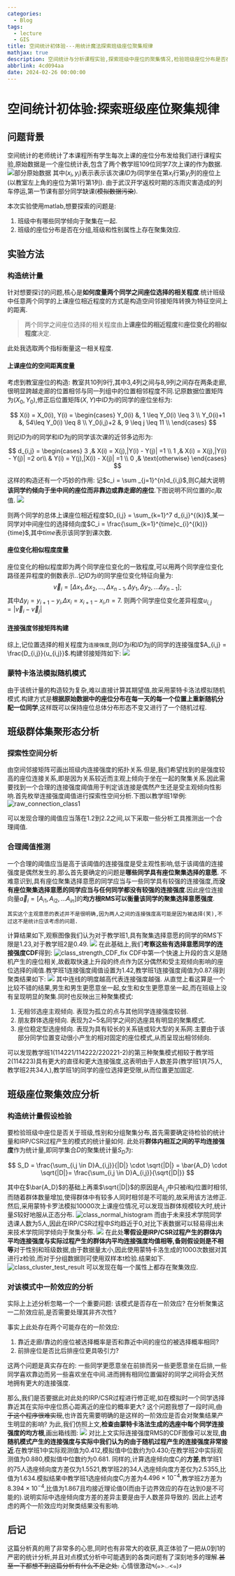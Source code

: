 ```yaml
---
categories:
  - Blog
tags:
  - lecture
  - GIS
title: 空间统计初体验---用统计魔法探索班级座位聚集规律
mathjax: true
description: 空间统计与分析课程实验,探索班级中座位的聚集情况,检验班级座位分布是否在分组,班级和性别上呈现聚集效应.
abbrlink: 4cd094aa
date: 2024-02-26 00:00:00
---
```

# 空间统计初体验:探索班级座位聚集规律
## 问题背景
空间统计的老师统计了本课程所有学生每次上课的座位分布发给我们进行课程实验,原始数据是一个座位统计表,包含了两个教学班109位同学7次上课的作为数据.
![部分原始数据](https://cdn.jsdelivr.net/gh/HereIsZephyrus/zephyrus.img/images/blog/class_location_info_7_part.png)
其中$(x_i,y_i)$表示表示该次课$ID$为$i$同学坐在第$x_i$行第$y_i$列的座位上(以教室左上角的座位为第$1$行第$1$列).
由于武汉开学返校时期的冻雨灾害造成的列车停运,第一节课有部分同学缺课(~~模拟数据污染~~).

本次实验使用matlab,想要探索的问题是: 
1. 班级中有哪些同学倾向于聚集在一起.
2. 班级的座位分布是否在分组,班级和性别属性上存在聚集效应.

## 实验方法
### 构造统计量
针对想要探讨的问题,核心是**如何度量两个同学之间座位选择的相关程度**.统计班级中任意两个同学的上课座位相近程度的方式是构造空间邻接矩阵转换为特征空间上的距离.

> 两个同学之间座位选择的相关程度由**上课座位的相近程度**和**座位变化的相似程度**决定.

此处我选取两个指标衡量这一相关程度.

#### 上课座位的空间距离度量
考虑到教室座位的构造: 教室共10列9行,其中3,4列之间与8,9列之间存在两条走廊,很明显跨越走廊的位置相邻与同一列组中的位置相邻程度不同.记原数据位置矩阵为$(X_0,Y_0)$,修正后位置矩阵$(X,Y)$中$ID$为$i$的同学的座位坐标为: 

$$
X(i) = X_0(i),
Y(i) = 
\begin{cases}
    Y_0(i) &, 1 \leq Y_0(i) \leq 3 \\
    Y_0(i)+1 &, 54\leq Y_0(i) \leq 8 \\
    Y_0(i,j)+2 &, 9 \leq j \leq 11 \\
\end{cases}
$$

则记$ID$为$i$的同学和$ID$为$j$的同学该次课的近邻多边形为: 

$$
d_{i,j} = 
\begin{cases}
3 ,& X(i) = X(j),|Y(i) - Y(j)| =1 \\
1 ,& X(i) = X(j),|Y(i) - Y(j)| =2 or\\
   & Y(i) = Y(j),|X(i) - X(j)| =1 \\
0 ,& \text{otherwise}
\end{cases}
$$

这样的构造还有一个巧妙的作用: 记$c_i = \sum _{j=1}^{n}d_{i,j}$,则$C_i$越大说明**该同学约倾向于坐中间的座位而非靠边或靠走廊的座位**.下图说明不同位置的$c_i$取值.
![](https://cdn.jsdelivr.net/gh/HereIsZephyrus/zephyrus.img/images/blog/location_cvalue.png)

则两个同学的总体上课座位相近程度$D_{i,j} = \sum_{k=1}^7 d_{i,j}^{(k)}$,某一同学对中间座位的选择倾向度$C_i = \frac{\sum_{k=1}^{time}c_{i}^{(k)}}{time}$,其中$time$表示该同学到课次数.

#### 座位变化相似程度度量
座位变化的相似程度即为两个同学座位变化的一致程度,可以用两个同学座位变化路径差异程度的倒数表示..记$ID$为$i$的同学座位变化特征向量为: 
$$
\vec{v}_i = [\Delta x_1,\Delta x_2,\dots,\Delta x_{n-1},\Delta y_1,\Delta y_2,\dots \Delta y_{n-1}];
$$
其中$\Delta y_i = y_{i+1} - y_{i}$,$\Delta x_i = x_{i+1} - x_{i}$,$n=7$.
则两个同学座位变化差异程度$u_{i,j} = |\vec{v}_i - \vec{v}_j|$

#### 连接强度邻接矩阵构建
综上,记位置选择的相关程度为`连接强度`,则$ID$为$i$和$ID$为$j$的同学的连接强度$A_{i,j} = \frac{D_{i,j}}{u_{i,j}}$.构建邻接矩阵如下: 
![](https://cdn.jsdelivr.net/gh/HereIsZephyrus/zephyrus.img/images/blog/adj_class1.png)

### 蒙特卡洛法模拟随机模式
由于该统计量的构造较为复杂,难以直接计算其期望值,故采用蒙特卡洛法模拟随机模式.构建方式是**根据原始数据中的座位分布在每一天的每一个位置上重新随机分配一位同学**,这样既可以保持座位总体分布形态不变又进行了一个随机过程.

## 班级群体集聚形态分析

### 探索性空间分析
由空间邻接矩阵可画出班级内连接强度的拓扑关系.但是,我们希望找到的是强度较高的座位连接关系,即是因为关系较近而主观上倾向于坐在一起的聚集关系.因此需要找到一个合理的连接强度阈值用于判定该连接是偶然产生还是受主观倾向性影响.首先枚举连接强度阈值进行探索性空间分析.下图以教学班1举例: 
![raw_connection_class1](https://cdn.jsdelivr.net/gh/HereIsZephyrus/zephyrus.img/images/blog/raw_connection_class1.png)

可以发现合理的阈值应当落在1.2到2.2之间,以下采取一些分析工具推测出一个合理阈值.

### 合理阈值推测
一个合理的阈值应当是高于该阈值的连接强度是受主观性影响,低于该阈值的连接强度是偶然发生的.那么首先要确定的问题是**哪些同学具有座位聚集选择的意愿**.
不难意识到,具有座位聚集选择意愿的同学应当与一些同学具有较强的连接强度,而**没有座位聚集选择意愿的同学应当与任何同学都没有较强的连接强度**.因此座位连接向量$\vec{a}_i = [A_{i1},A_{i2},\dots A_{in}]$的**均方根RMS可以衡量该同学的聚集选择意愿强度**.
```
其实这个主观意愿的表述并不是很明确,因为两人之间的连接强度高可能是因为被选择(笑),不过这不是统计应该考虑的问题.
```
计算结果如下,观察图像我们认为对于教学班1,具有聚集选择意愿的同学的RMS下限是1.23,对于教学班2是0.49.
![](https://cdn.jsdelivr.net/gh/HereIsZephyrus/zephyrus.img/images/blog/class_RMS_CDF.png)
在此基础上,我们**考察这些有选择意愿同学的连接强度CDF**得到: 
![class_strength_CDF_fix](https://cdn.jsdelivr.net/gh/HereIsZephyrus/zephyrus.img/images/blog/class_strength_CDF_fix.png)
CDF中第一个快速上升段的含义是随机产生的座位相关,故截取快速上升段的终点作为区分偶然和受主观倾向影响的座位选择的阈值.教学班1连接强度阈值设置为1.42,教学班1连接强度阈值为0.87.得到聚类结果如下: 
![](https://cdn.jsdelivr.net/gh/HereIsZephyrus/zephyrus.img/images/blog/class_fitness_graph.png)
其中连线的明度越高代表连接强度越强.
从直觉上看这算是一个比较不错的结果,男生和男生更愿意坐一起,女生和女生更愿意坐一起,而在班级上没有呈现明显的聚集.同时也反映出三种聚集模式: 
1. 无相邻选座主观倾向. 表现为孤立的点与其他同学连接强度较弱.
2. 朋友群体选座倾向. 表现为2~5名同学之间的选座具有明显的聚集模式.
3. 座位稳定型选座倾向. 表现为具有较长的关系链或较大型的关系网.主要由于该部分同学位置变动很小产生的相对固定的座位模式,从而呈现出相邻倾向.

可以发现教学班1(114221/114222/220221-2)的第三种聚集模式相较于教学班2(114223)具有更大的直径和更大连接强度,这表明由于人数差异(教学班1共75人,教学班2共34人),教学班1的同学的座位选择更受限,从而位置更加固定.

## 班级座位聚集效应分析
### 构造统计量假设检验
要检验班级中座位是否关于班级,性别和分组聚集分布,首先需要确定待检验的统计量和IRP/CSR过程产生的模式的统计量如何.
此处将**群体内相互之间的平均连接强度**作为统计量,即同学集合$D$的聚集统计量$S_D$为:  

$$
S_D = \frac{\sum_{i,j \in D}A_{i,j}}{|D|} \cdot \sqrt{|D|} = \bar{A_D} \cdot \sqrt{|D|}= \frac{\sum_{i,j \in D}A_{i,j}}{\sqrt{|D|}}
$$

其中在$\bar{A_D}$的基础上再乘$\sqrt{|D|}$的原因是$A_{i,j}$中只被$i$和$j$位置时相邻,而随着群体数量增加,使得群体中有较多人同时相邻是不可能的,故采用该方法修正.
然后,采用蒙特卡罗法模拟10000次上课座位情况,可以发现当群体规模较大时,统计量$S$较好地服从正态分布.
![class_normal_histogram](https://cdn.jsdelivr.net/gh/HereIsZephyrus/zephyrus.img/images/blog/class_normal_histogram.png)
而由于未来技术学院同学选课人数为5人,因此在IRP/CSR过程中$S$均趋近于0,对比下表数据可以轻易得出未来技术学院同学倾向于聚集分布.
![](https://cdn.jsdelivr.net/gh/HereIsZephyrus/zephyrus.img/images/blog/class_test_data_table.png)
在此处**零假设是IRP/CSR过程产生的群体内平均连接强度与实际过程产生的群体内平均连接强度均值相等,备则假设则是不相等**对于性别和班级数据,由于数据量太小,因此使用蒙特卡洛生成的1000次数据对其进行z检验,而对于分组数据则可使用双样本t检验.结果如下.
![class_cluster_test_result](https://cdn.jsdelivr.net/gh/HereIsZephyrus/zephyrus.img/images/blog/class_cluster_test_result.png)
可以发现在每一个属性上都存在聚集效应.

### 对该模式中一阶效应的分析
实际上上述分析忽略一个一个重要问题: 该模式是否存在一阶效应? 在分析聚集这一二阶效应前,是否需要处理其非齐次性?

事实上此处存在两个可能存在的一阶效应:
1. 靠近走廊/靠边的座位被选择概率是否和靠近中间的座位的被选择概率相同?
2. 前排座位是否比后排座位更具吸引力?

这两个问题是真实存在的: 一些同学更愿意坐在前排而另一些更愿意坐在后排,一些同学喜欢靠边而另一些喜欢坐在中间.进而拥有相同位置偏好的同学之间将会天然地拥有更大的连接强度.

那么,我们是否要据此对此处的IRP/CSR过程进行修正呢,如在模拟时一个同学选择靠近其在实际中座位质心距离近的座位的概率更大? 这个问题我想了一段时间,~~由于这个程序很难实现~~,也许首先需要明确的是这样的一阶效应是否会对聚集结果产生明显的影响?
为此,我们仿照上文,**检查由蒙特卡洛法生成的选座中每个同学连接强度的均方根**,画出箱线图: 
![](https://cdn.jsdelivr.net/gh/HereIsZephyrus/zephyrus.img/images/blog/random_strength_boxplot.png)
对比上文实际连接强度RMS的CDF图像可以发现,**由随机模式产生的连接强度与实际中我们认为的由于随机过程产生的连接强度非常接近**.在教学班1中实际观测值为0.412,模拟值中位数约为0.430;在教学班2中实际观测值为0.880,模拟值中位数约为0.681.
同样的,计算选座倾向度$C_i$的**方差**,教学班1的75人选座倾向度方差仅为1.5521,教学班2的34人选座倾向度方差仅为2.5355,比值为1.634.模拟结果中教学班1选座倾向度$C_i$方差为$4.496 \times 10^{-4}$,教学班2方差为$8.394 \times 10^{-4}$,比值为1.867且均接近理论值0(而由于边界效应的存在达到0是不可能的).说明实际中选座倾向度方差的差异主要是由于人数差异导致的.
因此上述考虑的两个一阶效应均对聚类结果没有影响.

## 后记
这篇分析真的用了非常多的心思,同时也有非常大的收获,真正体验了一把从0到1的严密的统计分析,并且对点模式分析中可能遇到的各类问题有了深刻地多的理解.~~甚至一下都想不到这篇分析有什么不足之处.~~
心情很激动٩(๑>◡<๑)۶